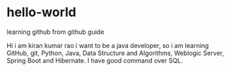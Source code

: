 # hello-world
learning github from github guide

Hi i am kiran kumar rao
i want to be a java developer, so i am learning GitHub, git, Python, Java, Data Structure and Algorithms,
Weblogic Server, Spring Boot and Hibernate. I have good command over SQL.
